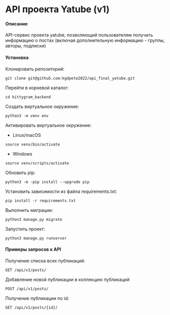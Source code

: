 # API проекта Yatube (v1)

#### Описание

API-сервис проекта yatube, позволяющий пользователям получать информацию о постах (включая дополнительную информацию - группы, авторы, подписки)

#### Установка

Клонировать репозиторий:

```
git clone git@github.com:kgdpete2022/api_final_yatube.git
```

Перейти в корневой каталог:

```
cd kittygram_backend
```

Cоздать виртуальное окружение:

```
python3 -m venv env
```

Активировать виртуальное окружение:

- Linux/macOS

```
source venv/bin/activate
```

- Windows

```
source venv/scripts/activate
```

Обновить pip:

```
python3 -m -pip install --upgrade pip
```

Установить зависимости из файла requirements.txt:

```
pip install -r requirements.txt
```

Выполнить миграции:

```
python3 manage.py migrate
```

Запустить проект:

```
python3 manage.py runserver
```

#### Примеры запросов к API

Получение списка всех публикаций:

```
GET /api/v1/posts/
```

Добавление новой публикации в коллекцию публикаций

```
POST /api/v1/posts/
```

Получение публикации по id:

```
GET /api/v1/posts/{id}/
```
